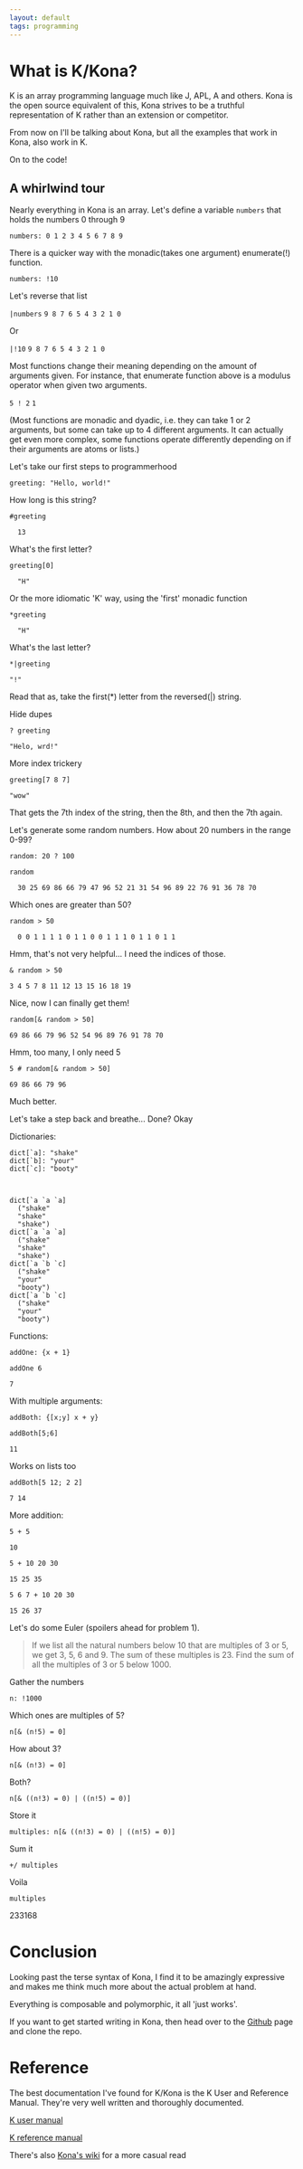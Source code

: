 ```yaml
---
layout: default
tags: programming
---
```


# What is K/Kona?

K is an array programming language much like J, APL, A and others.
Kona is the open source equivalent of this, Kona strives to be a truthful representation of K rather than an extension or competitor.

From now on I'll be talking about Kona, but all the examples that work in Kona, also work in K.

On to the code!


## A whirlwind tour

Nearly everything in Kona is an array. Let's define a variable `numbers` that holds the numbers 0 through 9

`numbers: 0 1 2 3 4 5 6 7 8 9`

There is a quicker way with the monadic(takes one argument) enumerate(!) function.

`numbers: !10`

Let's reverse that list

`|numbers`
  `9 8 7 6 5 4 3 2 1 0`

Or

`|!10`
  `9 8 7 6 5 4 3 2 1 0`

Most functions change their meaning depending on the amount of arguments given.
For instance, that enumerate function above is a modulus operator when given two arguments.

`5 ! 2`
  `1`

(Most functions are monadic and dyadic, i.e. they can take 1 or 2 arguments, but some can take up to 4 different arguments. It can actually get even more complex, some functions operate differently depending on if their arguments are atoms or lists.)

Let's take our first steps to programmerhood

`greeting: "Hello, world!"`

How long is this string?

`#greeting`

`  13`

What's the first letter?

`greeting[0]`

`  "H"`

Or the more idiomatic 'K' way, using the 'first' monadic function

`*greeting`

`  "H"`

What's the last letter?

`*|greeting`

`"!"`

Read that as, take the first(\*) letter from the reversed(\|) string.

Hide dupes

`? greeting`

  `"Helo, wrd!"`

More index trickery

`greeting[7 8 7]`

  `"wow"`

That gets the 7th index of the string, then the 8th, and then the 7th again.

Let's generate some random numbers. How about 20 numbers in the range 0-99?

`random: 20 ? 100`

`random`

`  30 25 69 86 66 79 47 96 52 21 31 54 96 89 22 76 91 36 78 70`

Which ones are greater than 50?

`random > 50`

`  0 0 1 1 1 1 0 1 1 0 0 1 1 1 0 1 1 0 1 1`

Hmm, that's not very helpful...
I need the indices of those.

`& random > 50`

  `3 4 5 7 8 11 12 13 15 16 18 19`

Nice, now I can finally get them!

`random[& random > 50]`

  `69 86 66 79 96 52 54 96 89 76 91 78 70`

Hmm, too many, I only need 5 

`5 # random[& random > 50]`

  `69 86 66 79 96`

Much better.

Let's take a step back and breathe...
Done? Okay

Dictionaries:

    
    dict[`a]: "shake"
    dict[`b]: "your"
    dict[`c]: "booty"
    


    dict[`a `a `a]
      ("shake"
      "shake"
      "shake")
    dict[`a `a `a]
      ("shake"
      "shake"
      "shake")
    dict[`a `b `c]
      ("shake"
      "your"
      "booty")
    dict[`a `b `c]
      ("shake"
      "your"
      "booty")


Functions:

`addOne: {x + 1}`

`addOne 6`

  `7`
  
With multiple arguments:

`addBoth: {[x;y] x + y}`

`addBoth[5;6]`

  `11`
  
Works on lists too

`addBoth[5 12; 2 2]`

  `7 14`
  
More addition:

`5 + 5`

  `10`

`5 + 10 20 30`

  `15 25 35`

`5 6 7 + 10 20 30`

  `15 26 37`

Let's do some Euler (spoilers ahead for problem 1).
>If we list all the natural numbers below 10 that are multiples of 3 or 5,
we get 3, 5, 6 and 9. The sum of these multiples is 23.
Find the sum of all the multiples of 3 or 5 below 1000.

Gather the numbers

`n: !1000`

Which ones are multiples of 5?

`n[& (n!5) = 0]`

How about 3?

`n[& (n!3) = 0]`

Both?

`n[& ((n!3) = 0) | ((n!5) = 0)]`

Store it

`multiples: n[& ((n!3) = 0) | ((n!5) = 0)]`

Sum it

`+/ multiples`

Voila

`multiples`

  233168


# Conclusion

Looking past the terse syntax of Kona, I find it to be amazingly expressive and makes me think much more about the actual problem at hand.

Everything is composable and polymorphic, it all 'just works'.

If you want to get started writing in Kona, then head over to the [Github](https://github.com/kevinlawler/kona) page and clone the repo.

# Reference

The best documentation I've found for K/Kona is the K User and Reference Manual.
They're very well written and thoroughly documented.

[K user manual](http://web.archive.org/web/20041022042401/http://www.kx.com/technical/documents/kusrlite.pdf)

[K reference manual](http://web.archive.org/web/20050504070651/http://www.kx.com/technical/documents/kreflite.pdf)

There's also [Kona's wiki](https://github.com/kevinlawler/kona/wiki) for a more casual read


